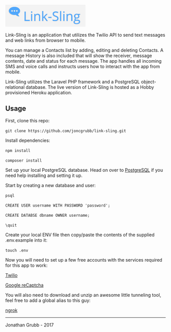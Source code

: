 
<img src="https://github.com/joncgrubb/link-sling/raw/master/docs/Link-Sling-Logo.png" width="50%" height="50%" margin="auto">

Link-Sling is an application that utilizes the Twilio API to send text messages and web links from browser to mobile.

You can manage a Contacts list by adding, editing and deleting Contacts. A message History is also included that will show the receiver, message contents, date and status for each message. The app handles all incoming SMS and voice calls and instructs users how to interact with the app from mobile.

Link-Sling utilizes the Laravel PHP framework and a PostgreSQL object-relational database. The live version of Link-Sling is hosted as a Hobby provisioned Heroku application.

## Usage

First, clone this repo:

`git clone https://github.com/joncgrubb/link-sling.git`

Install dependencies:

`npm install`

`composer install`

Set up your local PostgreSQL database. Head on over to [PostgreSQL](https://www.postgresql.org/) if you need help installing and setting it up.

Start by creating a new database and user:

`psql`

`CREATE USER username WITH PASSWORD 'password';`

`CREATE DATABSE dbname OWNER username;`

`\quit`

Create your local ENV file then copy/paste the contents of the supplied .env.example into it:

`touch .env`

Now you will need to set up a few free accounts with the services required for this app to work:

[Twilio](https://www.twilio.com/)

[Google reCaptcha](https://www.google.com/recaptcha/intro/)

You will also need to download and unzip an awesome little tunneling tool, feel free to add a global alias to this guy:

[ngrok](https://ngrok.com/download)



---

Jonathan Grubb - 2017